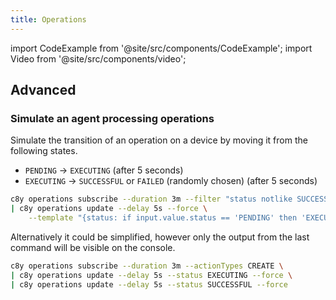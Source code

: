 ```yaml
---
title: Operations
---
```


import CodeExample from '@site/src/components/CodeExample';
import Video from '@site/src/components/video';

## Advanced

### Simulate an agent processing operations

Simulate the transition of an operation on a device by moving it from the following states.

* `PENDING` -> `EXECUTING` (after 5 seconds)
* `EXECUTING` -> `SUCCESSFUL` or `FAILED` (randomly chosen) (after 5 seconds)

<CodeExample transform="false">

```bash
c8y operations subscribe --duration 3m --filter "status notlike SUCCESSFUL|FAILED" \
| c8y operations update --delay 5s --force \
    --template "{status: if input.value.status == 'PENDING' then 'EXECUTING' else ['SUCCESSFUL', 'FAILED'][_.Int(0,1)]}"
```

</CodeExample>

Alternatively it could be simplified, however only the output from the last command will be visible on the console.

<CodeExample transform="false">

```bash
c8y operations subscribe --duration 3m --actionTypes CREATE \
| c8y operations update --delay 5s --status EXECUTING --force \
| c8y operations update --delay 5s --status SUCCESSFUL --force
```

</CodeExample>
